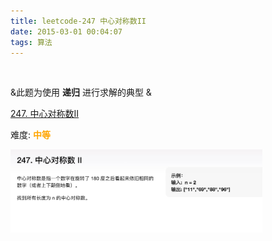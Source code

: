 ```yaml
---
title: leetcode-247 中心对称数II
date: 2015-03-01 00:04:07
tags: 算法
---
```


<br>

&此题为使用 **递归** 进行求解的典型 &



[247. 中心对称数II]()

难度:  <font color="orange">**中等**</font>



<img src="leetcode-247-中心对称数II/1.png" width = 80% height = 50% />
